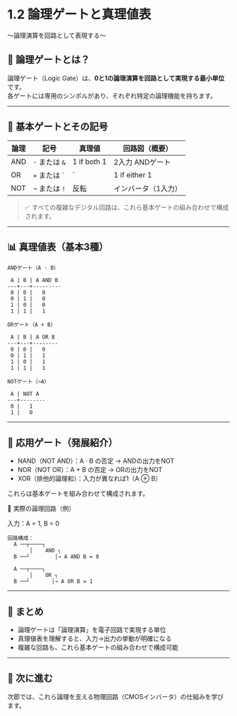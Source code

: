 # 1.2 論理ゲートと真理値表  
〜論理演算を回路として表現する〜

## 🔌 論理ゲートとは？

論理ゲート（Logic Gate）は、**0と1の論理演算を回路として実現する最小単位**です。  
各ゲートには専用のシンボルがあり、それぞれ特定の論理機能を持ちます。

---

## 🧩 基本ゲートとその記号

| 論理 | 記号 | 真理値 | 回路図（概要） |
|------|------|--------|----------------|
| AND  | `⋅` または `&` | 1 if both 1 | 2入力 ANDゲート |
| OR   | `+` または `|` | 1 if either 1 | 2入力 ORゲート |
| NOT  | `¬` または `!` | 反転 | インバータ（1入力） |

> ✅ すべての複雑なデジタル回路は、これら基本ゲートの組み合わせで構成されます。

---

## 📊 真理値表（基本3種）

```text
ANDゲート（A ⋅ B）

 A | B | A AND B
---+---+---------
 0 | 0 |   0
 0 | 1 |   0
 1 | 0 |   0
 1 | 1 |   1

ORゲート（A + B）

 A | B | A OR B
---+---+--------
 0 | 0 |   0
 0 | 1 |   1
 1 | 0 |   1
 1 | 1 |   1

NOTゲート（¬A）

 A | NOT A
---+--------
 0 |   1
 1 |   0
```

---

## 🧠 応用ゲート（発展紹介）

- NAND（NOT AND）：A ⋅ B の否定 → ANDの出力をNOT
- NOR（NOT OR）：A + B の否定 → ORの出力をNOT
- XOR（排他的論理和）：入力が異なれば1（A ⊕ B）

これらは基本ゲートを組み合わせて構成されます。

🔧 実際の論理回路（例）

入力：A = 1, B = 0
```
回路構成：
  A ──┬────┐
       │    AND ┐
  B ──┘        │→ A AND B = 0

  A ──┬────┐
       │    OR ┐
  B ──┘       │→ A OR B = 1
```
---

 ## 📝 まとめ

- 論理ゲートは「論理演算」を電子回路で実現する単位
- 真理値表を理解すると、入力→出力の挙動が明確になる
- 複雑な回路も、これら基本ゲートの組み合わせで構成可能

---

 ## 🔗 次に進む

次節では、これら論理を支える物理回路（CMOSインバータ）の仕組みを学びます。
